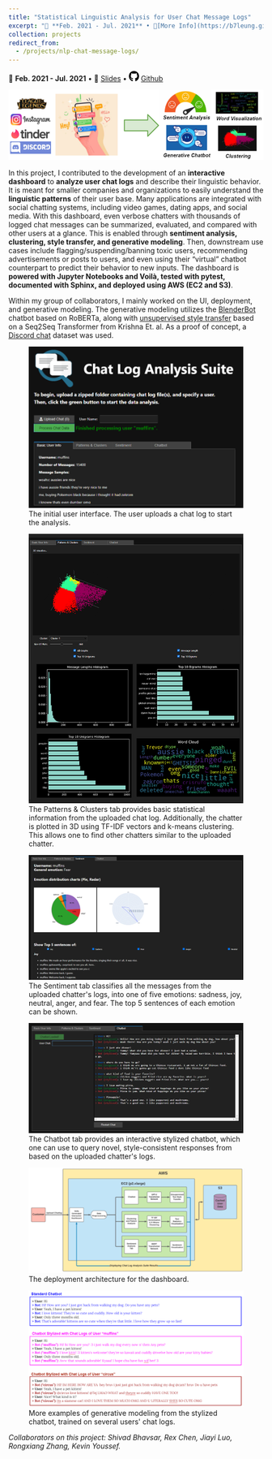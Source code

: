 ```yaml
---
title: "Statistical Linguistic Analysis for User Chat Message Logs"
excerpt: "📅 **Feb. 2021 - Jul. 2021** • 🔎[More Info](https://b7leung.github.io/projects/nlp-chat-message-logs/) • 📰 [Slides](https://docs.google.com/presentation/d/1535V6VRLe-EIapHYMRdnkyu12eVziLMKEp6QLmh0_8M/edit#slide=id.p) <br/> An interactive dashboard to analyze user chat logs and describe their linguistic behavior. NLP transformer models (RoBERTa, GPT-2) are utilized for sentiment analysis, clustering, style transfer, & generative modeling. <br/><img src='/images/nlp_chat_logs_Main_Picture.png'>"
collection: projects
redirect_from: 
  - /projects/nlp-chat-message-logs/
---
```


📅 **Feb. 2021 - Jul. 2021** • 📰 [Slides](https://docs.google.com/presentation/d/1535V6VRLe-EIapHYMRdnkyu12eVziLMKEp6QLmh0_8M/edit#slide=id.p) • <img src="/images/github_icon.png" width="20" height="20"> [Github](https://github.com/b7leung/Chat-Log-Statistical-Linguistic-Analysis)

<img src='/images/nlp_chat_logs_Main_Picture.png'>

In this project, I contributed to the development of an **interactive dashboard** to **analyze user chat logs** and describe their linguistic behavior. It is meant for smaller companies and organizations to easily understand the **linguistic patterns** of their user base. Many applications are integrated with social chatting systems, including video games, dating apps, and social media. With this dashboard, even verbose chatters with thousands of logged chat messages can be summarized, evaluated, and compared with other users at a glance. This is enabled through **sentiment analysis, clustering, style transfer, and generative modeling**. Then, downstream use cases include flagging/suspending/banning toxic users, recommending advertisements or posts to users, and even using their “virtual” chatbot counterpart to predict their behavior to new inputs. The dashboard is **powered with Jupyter Notebooks and Voilà, tested with pytest, documented with Sphinx, and deployed using AWS (EC2 and S3)**.

Within my group of collaborators, I mainly worked on the UI, deployment, and generative modeling. The generative modeling utilizes the [BlenderBot](https://arxiv.org/pdf/2004.13637.pdf) chatbot based on RoBERTa, along with [unsupervised style transfer](https://arxiv.org/pdf/2010.05700.pdf) based on a Seq2Seq Transformer from Krishna Et. al. As a proof of concept, a [Discord chat](https://www.kaggle.com/jef1056/discord-data) dataset was used.

<figure>
  <img src="/images/NLP_suite/nlp_chat_main.png" >
  <figcaption>The initial user interface. The user uploads a chat log to start the analysis.</figcaption>
</figure>

<figure>
  <img src="/images/NLP_suite/nlp_chat_patterns.png" >
  <figcaption>The Patterns & Clusters tab provides basic statistical information from the uploaded chat log. Additionally, the chatter is plotted in 3D using TF-IDF vectors and k-means clustering. This allows one to find other chatters similar to the uploaded chatter.</figcaption>
</figure>

<figure>
  <img src="/images/NLP_suite/nlp_chat_sentiment.png" >
  <figcaption>The Sentiment tab classifies all the messages from the uploaded chatter's logs, into one of five emotions: sadness, joy, neutral, anger, and fear. The top 5 sentences of each emotion can be shown.</figcaption>
</figure>

<figure>
  <img src="/images/NLP_suite/nlp_chat_gen.png" >
  <figcaption>The Chatbot tab provides an interactive stylized chatbot, which one can use to query novel, style-consistent responses from based on the uploaded chatter's logs.</figcaption>
</figure>

<figure>
  <img src="/images/NLP_suite/deployment_arch.png" >
  <figcaption>The deployment architecture for the dashboard.</figcaption>
</figure>

<figure>
  <img src="/images/NLP_suite/example_chat.png" >
  <figcaption>More examples of generative modeling from the stylized chatbot, trained on several users' chat logs.</figcaption>
</figure>

_Collaborators on this project: Shivad Bhavsar, Rex Chen, Jiayi Luo, Rongxiang Zhang, Kevin Youssef._